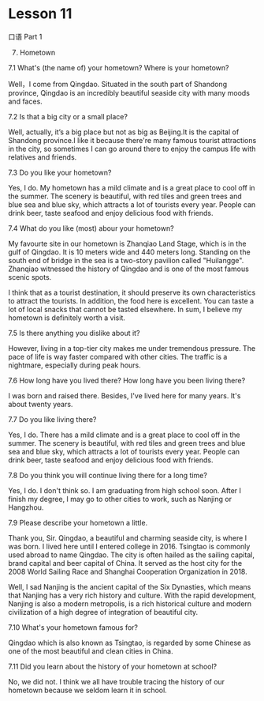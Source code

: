 # Lesson 11

口语 Part 1

7. Hometown

7.1 What's (the name of) your hometown? Where is your hometown?

Well，I come from Qingdao. Situated in the south part of Shandong province, Qingdao is an incredibly beautiful seaside city with many moods and faces.

7.2 Is that a big city or a small place?

Well, actually, it’s a big place but not as big as Beijing.It is the capital of Shandong province.I like it because there're many famous tourist attractions in the city, so sometimes I can go around there to enjoy the campus life with relatives and friends.

7.3 Do you like your hometown?

Yes, I do. My hometown has a mild climate and is a great place to cool off in the summer. The scenery is beautiful, with red tiles and green trees and blue sea and blue sky, which attracts a lot of tourists every year. People can drink beer, taste seafood and enjoy delicious food with friends.

7.4 What do you like (most) abour your hometown?

My favourte site in our hometown is Zhanqiao Land Stage, which is in the gulf of Qingdao. It is 10 meters wide and 440 meters long. Standing on the south end of bridge in the sea is a  two-story pavilion called "Huilangge". Zhanqiao witnessed the history of Qingdao and is one of the most famous scenic spots. 

I think that as a tourist destination, it should preserve its own characteristics to attract the tourists. In addition, the food here is excellent. You can taste a lot of local snacks that cannot be tasted elsewhere. In sum, I believe my hometown is definitely worth a visit.

7.5 Is there anything you dislike about it? 

However, living in a top-tier city makes me under tremendous pressure. The pace of life is way faster compared with other cities. The traffic is a nightmare, especially during peak hours.

7.6 How long have you lived there? How long have you been living there?

I was born and raised there. Besides, I've lived here for many years. It's about twenty years.

7.7 Do you like living there?

Yes, I do. There has a mild climate and is a great place to cool off in the summer. The scenery is beautiful, with red tiles and green trees and blue sea and blue sky, which attracts a lot of tourists every year. People can drink beer, taste seafood and enjoy delicious food with friends.

7.8 Do you think you will continue living there for a long time?

Yes, I do. I don't think so. I am graduating from high school soon. After I finish my degree, I may go to other cities to work, such as Nanjing or Hangzhou.

7.9 Please describe your hometown a little.

Thank you, Sir. Qingdao, a beautiful and charming seaside city, is where I was born. I lived here until I entered college in 2016. Tsingtao is commonly used abroad to name Qingdao. The city is often hailed as the sailing capital, brand capital and beer capital of China. It served as the host city for the 2008 World Sailing Race and Shanghai Cooperation Organization in 2018.

Well, I sad Nanjing is the ancient capital of the Six Dynasties, which means that Nanjing has a very rich history and culture. With the rapid development, Nanjing is also a modern metropolis, is a rich historical culture and modern civilization of a high degree of integration of beautiful city.

7.10 What's your hometown famous for?

Qingdao which is also known as Tsingtao, is regarded by some Chinese as one of the most beautiful and clean cities in China.

7.11 Did you learn about the history of your hometown at school?

No, we did not. I think we all have trouble tracing the history of our hometown because we seldom learn it in school.